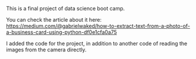 This is a final project of data science boot camp.

You can check the article about it here:
https://medium.com/@gabrielwaked/how-to-extract-text-from-a-photo-of-a-business-card-using-python-df0e1cfa0a75

I added the code for the project, in addition to another code of reading the images from the camera directly.
